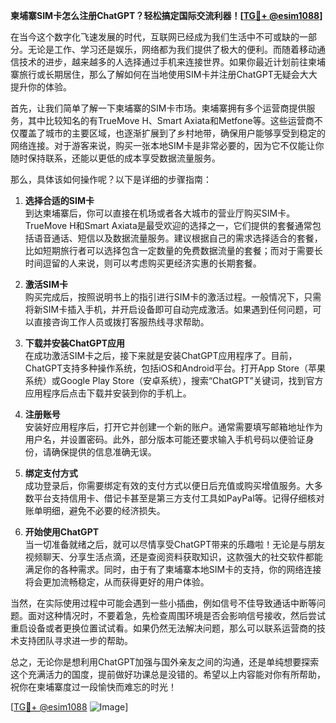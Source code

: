 **柬埔寨SIM卡怎么注册ChatGPT？轻松搞定国际交流利器！[[TG💪+ @esim1088](https://t.me/s/esim1088)]**

在当今这个数字化飞速发展的时代，互联网已经成为我们生活中不可或缺的一部分。无论是工作、学习还是娱乐，网络都为我们提供了极大的便利。而随着移动通信技术的进步，越来越多的人选择通过手机来连接世界。如果你最近计划前往柬埔寨旅行或长期居住，那么了解如何在当地使用SIM卡并注册ChatGPT无疑会大大提升你的体验。

首先，让我们简单了解一下柬埔寨的SIM卡市场。柬埔寨拥有多个运营商提供服务，其中比较知名的有TrueMove H、Smart Axiata和Metfone等。这些运营商不仅覆盖了城市的主要区域，也逐渐扩展到了乡村地带，确保用户能够享受到稳定的网络连接。对于游客来说，购买一张本地SIM卡是非常必要的，因为它不仅能让你随时保持联系，还能以更低的成本享受数据流量服务。

那么，具体该如何操作呢？以下是详细的步骤指南：

1. **选择合适的SIM卡**  
   到达柬埔寨后，你可以直接在机场或者各大城市的营业厅购买SIM卡。TrueMove H和Smart Axiata是最受欢迎的选择之一，它们提供的套餐通常包括语音通话、短信以及数据流量服务。建议根据自己的需求选择适合的套餐，比如短期旅行者可以选择包含一定数量的免费数据流量的套餐；而对于需要长时间逗留的人来说，则可以考虑购买更经济实惠的长期套餐。

2. **激活SIM卡**  
   购买完成后，按照说明书上的指引进行SIM卡的激活过程。一般情况下，只需将新SIM卡插入手机，并开启设备即可自动完成激活。如果遇到任何问题，可以直接咨询工作人员或拨打客服热线寻求帮助。

3. **下载并安装ChatGPT应用**  
   在成功激活SIM卡之后，接下来就是安装ChatGPT应用程序了。目前，ChatGPT支持多种操作系统，包括iOS和Android平台。打开App Store（苹果系统）或Google Play Store（安卓系统），搜索“ChatGPT”关键词，找到官方应用程序后点击下载并安装到你的手机上。

4. **注册账号**  
   安装好应用程序后，打开它并创建一个新的账户。通常需要填写邮箱地址作为用户名，并设置密码。此外，部分版本可能还要求输入手机号码以便验证身份，请确保提供的信息准确无误。

5. **绑定支付方式**  
   成功登录后，你需要绑定有效的支付方式以便日后充值或购买增值服务。大多数平台支持信用卡、借记卡甚至是第三方支付工具如PayPal等。记得仔细核对账单明细，避免不必要的经济损失。

6. **开始使用ChatGPT**  
   当一切准备就绪之后，就可以尽情享受ChatGPT带来的乐趣啦！无论是与朋友视频聊天、分享生活点滴，还是查阅资料获取知识，这款强大的社交软件都能满足你的各种需求。同时，由于有了柬埔寨本地SIM卡的支持，你的网络连接将会更加流畅稳定，从而获得更好的用户体验。

当然，在实际使用过程中可能会遇到一些小插曲，例如信号不佳导致通话中断等问题。面对这种情况时，不要着急，先检查周围环境是否会影响信号接收，然后尝试重启设备或者更换位置试试看。如果仍然无法解决问题，那么可以联系运营商的技术支持团队寻求进一步的帮助。

总之，无论你是想利用ChatGPT加强与国外亲友之间的沟通，还是单纯想要探索这个充满活力的国度，提前做好功课总是没错的。希望以上内容能对你有所帮助，祝你在柬埔寨度过一段愉快而难忘的时光！

[[TG💪+ @esim1088](https://t.me/s/esim1088) ![Image](https://i.postimg.cc/4NQfJmqS/Snipaste-2025-05-13-00-14-12.png)]